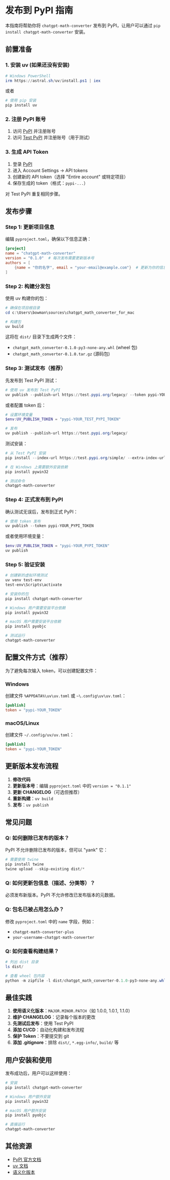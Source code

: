 # 发布到 PyPI 指南

本指南将帮助你将 `chatgpt-math-converter` 发布到 PyPI，让用户可以通过 `pip install chatgpt-math-converter` 安装。

## 前置准备

### 1. 安装 uv (如果还没有安装)

```powershell
# Windows PowerShell
irm https://astral.sh/uv/install.ps1 | iex
```

或者

```bash
# 使用 pip 安装
pip install uv
```

### 2. 注册 PyPI 账号

1. 访问 [PyPI](https://pypi.org/) 并注册账号
2. 访问 [Test PyPI](https://test.pypi.org/) 并注册账号（用于测试）

### 3. 生成 API Token

1. 登录 [PyPI](https://pypi.org/)
2. 进入 Account Settings -> API tokens
3. 创建新的 API token（选择 "Entire account" 或特定项目）
4. 保存生成的 token（格式：`pypi-...`）

对 Test PyPI 重复相同步骤。

## 发布步骤

### Step 1: 更新项目信息

编辑 `pyproject.toml`，确保以下信息正确：

```toml
[project]
name = "chatgpt-math-converter"
version = "0.1.0"  # 每次发布需要更新版本号
authors = [
    {name = "你的名字", email = "your-email@example.com"}  # 更新为你的信息
]
```

### Step 2: 构建分发包

使用 uv 构建你的包：

```powershell
# 确保在项目根目录
cd c:\Users\bowman\sources\chatgpt_math_converter_for_mac

# 构建包
uv build
```

这将在 `dist/` 目录下生成两个文件：
- `chatgpt_math_converter-0.1.0-py3-none-any.whl` (wheel 包)
- `chatgpt_math_converter-0.1.0.tar.gz` (源码包)

### Step 3: 测试发布（推荐）

先发布到 Test PyPI 测试：

```powershell
# 使用 uv 发布到 Test PyPI
uv publish --publish-url https://test.pypi.org/legacy/ --token pypi-YOUR_TEST_PYPI_TOKEN
```

或者配置 token 后：

```powershell
# 设置环境变量
$env:UV_PUBLISH_TOKEN = "pypi-YOUR_TEST_PYPI_TOKEN"

# 发布
uv publish --publish-url https://test.pypi.org/legacy/
```

测试安装：

```powershell
# 从 Test PyPI 安装
pip install --index-url https://test.pypi.org/simple/ --extra-index-url https://pypi.org/simple/ chatgpt-math-converter

# 在 Windows 上需要额外安装依赖
pip install pywin32

# 测试命令
chatgpt-math-converter
```

### Step 4: 正式发布到 PyPI

确认测试无误后，发布到正式 PyPI：

```powershell
# 使用 token 发布
uv publish --token pypi-YOUR_PYPI_TOKEN
```

或者使用环境变量：

```powershell
$env:UV_PUBLISH_TOKEN = "pypi-YOUR_PYPI_TOKEN"
uv publish
```

### Step 5: 验证安装

```powershell
# 创建新的虚拟环境测试
uv venv test-env
test-env\Scripts\activate

# 安装你的包
pip install chatgpt-math-converter

# Windows 用户需要安装平台依赖
pip install pywin32

# macOS 用户需要安装平台依赖
pip install pyobjc

# 测试运行
chatgpt-math-converter
```

## 配置文件方式（推荐）

为了避免每次输入 token，可以创建配置文件：

### Windows

创建文件 `%APPDATA%\uv\uv.toml` 或 `~\.config\uv\uv.toml`：

```toml
[publish]
token = "pypi-YOUR_TOKEN"
```

### macOS/Linux

创建文件 `~/.config/uv/uv.toml`：

```toml
[publish]
token = "pypi-YOUR_TOKEN"
```

## 更新版本发布流程

1. **修改代码**
2. **更新版本号**：编辑 `pyproject.toml` 中的 `version = "0.1.1"`
3. **更新 CHANGELOG**（可选但推荐）
4. **重新构建**：`uv build`
5. **发布**：`uv publish`

## 常见问题

### Q: 如何删除已发布的版本？

PyPI 不允许删除已发布的版本，但可以 "yank" 它：

```powershell
# 需要使用 twine
pip install twine
twine upload --skip-existing dist/*
```

### Q: 如何更新包信息（描述、分类等）？

必须发布新版本。PyPI 不允许修改已发布版本的元数据。

### Q: 包名已被占用怎么办？

修改 `pyproject.toml` 中的 `name` 字段，例如：
- `chatgpt-math-converter-plus`
- `your-username-chatgpt-math-converter`

### Q: 如何查看构建结果？

```powershell
# 列出 dist 目录
ls dist/

# 查看 wheel 包内容
python -m zipfile -l dist/chatgpt_math_converter-0.1.0-py3-none-any.whl
```

## 最佳实践

1. **使用语义化版本**：`MAJOR.MINOR.PATCH`（如 1.0.0, 1.0.1, 1.1.0）
2. **维护 CHANGELOG**：记录每个版本的更改
3. **先测试后发布**：使用 Test PyPI
4. **添加 CI/CD**：自动化构建和发布流程
5. **保护 Token**：不要提交到 git
6. **添加 .gitignore**：排除 `dist/`, `*.egg-info/`, `build/` 等

## 用户安装和使用

发布成功后，用户可以这样使用：

```powershell
# 安装
pip install chatgpt-math-converter

# Windows 用户额外安装
pip install pywin32

# macOS 用户额外安装
pip install pyobjc

# 直接运行
chatgpt-math-converter
```

## 其他资源

- [PyPI 官方文档](https://packaging.python.org/)
- [uv 文档](https://docs.astral.sh/uv/)
- [语义化版本](https://semver.org/)
